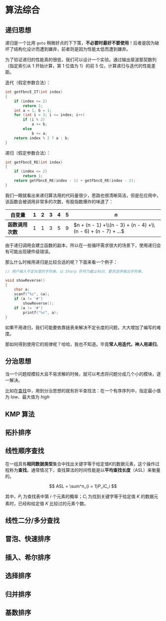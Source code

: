 # 算法综合

## 递归思想

递归是一个比用 `goto` 稍微好点的下下策，**不必要时最好不要使用**！后者是因为破坏了结构化设计而遭到嫌弃，前者则是因为性能太低而遭到嫌弃。

为了验证递归的性能真的很低，我们可以设计一个实验。通过输出斐波那契数列（指定索引从 1 开始计算，第 1 位值为 1）的前 5 位，计算递归与迭代的性能差距。

迭代（假定参数合法）：

```C
int getFbncE_IT(int index)
{
    if (index <= 2)
        return 1;
    int a = 1, b = 1;
    for (int i = 3; i <= index; i++)
        if (i % 2)
            a += b;
        else
            b += a;
    return index % 2 ? a : b;
}
```

递归（假定参数合法）：

```C
int getFbncE_RE(int index)
{
    if (index <= 2)
        return 1;
    return getFbncE_RE(index - 1) + getFbncE_RE(index - 2);
}
```

我们一眼就看出来递归算法用的代码量很少，思路也很清晰简洁，但是在应用中，该函数会被调用非常多的次数，有股指数爆炸的味道了：

| 自变量           | 1   | 2   | 3   | 4   | 5   | $n$                                                           |
| ---------------- | --- | --- | --- | --- | --- | ------------------------------------------------------------- |
| **函数调用次数** | 1   | 1   | 3   | 5   | 9   | $n + (n - 1) +\\(n - 3) + (n - 4) +\\(n - 6) + (n - 7) + ...$ |

由于递归调用会建立函数的副本，所以在一些循环需求很大的场景下，使用递归会有可能出现硬件级错误。

那么什么时候用递归是比较合适的呢？下面来看一个例子：

```C
// 用户输入不定长度的字符串，以 Sharp 符号为截止标识，要求逆序输出字符串。

void showReverse()
{
    char a;
    scanf("%c", &a);
    if (a != '#')
        showReverse();
    if (a != '#')
        printf("%c", a);
}
```

如果不用递归，我们可能要依靠链表来解决不定长度的问题，大大增加了编写的难度。

那如何得到使用它的规律呢？哈哈，我也不知道。毕竟**常人用迭代，神人用递归**。

## 分治思想

当一个问题规模较大且不易求解的时候，就可以考虑将问题分成几个小的模块，逐一解决。

比如在[查找](#线性顺序查找)中，用到分治思想的就有折半查找法：在一个有序序列中，指定最小值为 _low_、最大值为 _high_

## KMP 算法

## 拓扑排序

## 线性顺序查找

在一组具有**相同数据类型**集合中找出关键字等于给定值*K*的数据元素，这个操作过程称为**查找**。通常情况下，查找算法的时间性能是以**平均查找长度**（ASL）来衡量的。

$$
ASL = \sum^n_{i = 1}P_iC_i
$$

其中，$P_i$ 为查找表中第 $i$ 个元素的概率；$C_i$ 为找到关键字等于给定值 _K_ 的数据元素时，已经和给定值 _K_ 比较过的元素个数。

## 线性二分/多分查找

## 冒泡、快速排序

## 插入、希尔排序

## 选择排序

## 归并排序

## 基数排序
